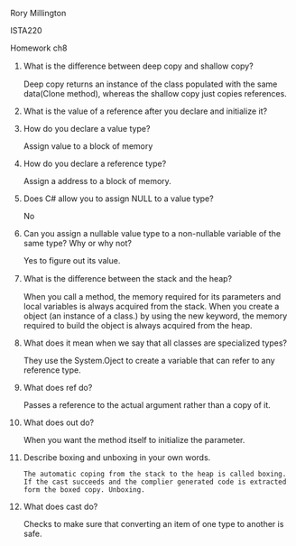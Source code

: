 Rory Millington

ISTA220

Homework ch8

1. What is the diﬀerence between deep copy and shallow copy?

    Deep copy returns an instance of the class populated with the same data(Clone method), whereas the shallow copy just copies references.   

2. What is the value of a reference after you declare and initialize it?

    

3. How do you declare a value type?

    Assign value to a block of memory

4. How do you declare a reference type?

    Assign a address to  a block of memory.

5. Does C# allow you to assign NULL to a value type?
    
      No  

6. Can you assign a nullable value type to a non-nullable variable of the same type? Why or why not?

    Yes to figure out its value.     

7. What is the diﬀerence between the stack and the heap?

    When you call a method, the memory required for its parameters and local variables is always acquired from the stack.
    When you create a object (an instance of a class.) by using the new keyword, the memory required to build the object is always acquired from the heap.

8. What does it mean when we say that all classes are specialized types?

    They use the System.Oject to create a variable that can refer to any reference type.

9. What does ref do?

    Passes a reference to the actual argument rather than a copy of it.

10. What does out do?

      When you want the method itself to initialize the parameter.  

11. Describe boxing and unboxing in your own words.

        The automatic coping from the stack to the heap is called boxing.
        If the cast succeeds and the complier generated code is extracted form the boxed copy. Unboxing.

12. What does cast do?

    Checks to make sure that converting an item of one type to another is safe. 

